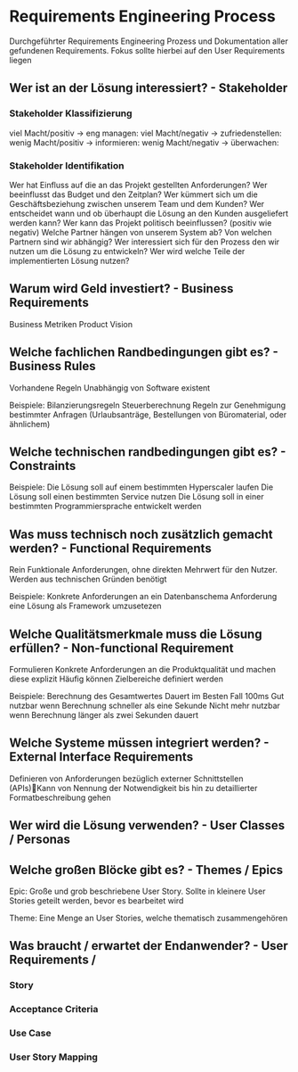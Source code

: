 # Requirements Engineering Process
Durchgeführter Requirements Engineering Prozess und Dokumentation aller gefundenen Requirements. Fokus sollte hierbei auf den User Requirements liegen

## Wer ist an der Lösung interessiert? - Stakeholder

### Stakeholder Klassifizierung

viel Macht/positiv -> eng managen:
viel Macht/negativ -> zufriedenstellen:
wenig Macht/positiv -> informieren:
wenig Macht/negativ -> überwachen:

### Stakeholder Identifikation

Wer hat Einfluss auf die an das Projekt gestellten Anforderungen?
Wer beeinflusst das Budget und den Zeitplan?
Wer kümmert sich um die Geschäftsbeziehung zwischen unserem Team und dem Kunden?
Wer entscheidet wann und ob überhaupt die Lösung an den Kunden ausgeliefert werden kann?
Wer kann das Projekt politisch beeinflussen? (positiv wie negativ)
Welche Partner hängen von unserem System ab?
Von welchen Partnern sind wir abhängig?
Wer interessiert sich für den Prozess den wir nutzen um die Lösung zu entwickeln?
Wer wird welche Teile der implementierten Lösung nutzen?

## Warum wird Geld investiert? - Business Requirements

Business Metriken
Product Vision

## Welche fachlichen Randbedingungen gibt es? - Business Rules

Vorhandene Regeln
Unabhängig von Software existent

Beispiele:
Bilanzierungsregeln
Steuerberechnung
Regeln zur Genehmigung bestimmter Anfragen (Urlaubsanträge, Bestellungen von Büromaterial, oder ähnlichem)

## Welche technischen randbedingungen gibt es? - Constraints

Beispiele:
Die Lösung soll auf einem bestimmten Hyperscaler laufen
Die Lösung soll einen bestimmten Service nutzen
Die Lösung soll in einer bestimmten Programmiersprache entwickelt werden

## Was muss technisch noch zusätzlich gemacht werden? - Functional Requirements

Rein Funktionale Anforderungen, ohne direkten Mehrwert für den Nutzer.
Werden aus technischen Gründen benötigt

Beispiele:
Konkrete Anforderungen an ein Datenbanschema
Anforderung eine Lösung als Framework umzusetezen

## Welche Qualitätsmerkmale muss die Lösung erfüllen? - Non-functional Requirement

Formulieren Konkrete Anforderungen an die Produktqualität und machen diese explizit
Häufig können Zielbereiche definiert werden

Beispiele:
Berechnung des Gesamtwertes
Dauert im Besten Fall 100ms
Gut nutzbar wenn Berechnung schneller als eine Sekunde
Nicht mehr nutzbar wenn Berechnung länger als zwei Sekunden dauert

## Welche Systeme müssen integriert werden? - External Interface Requirements

Definieren von Anforderungen bezüglich externer Schnittstellen (APIs)Kann von Nennung der Notwendigkeit bis hin zu detaillierter Formatbeschreibung gehen

## Wer wird die Lösung verwenden? - User Classes / Personas

## Welche großen Blöcke gibt es? - Themes / Epics

Epic:	Große und grob beschriebene User Story. Sollte in kleinere User Stories geteilt werden, bevor es bearbeitet wird

Theme:	Eine Menge an User Stories, welche thematisch zusammengehören

## Was braucht / erwartet der Endanwender? - User Requirements /

### Story
### Acceptance Criteria
### Use Case
### User Story Mapping